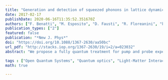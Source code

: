 ```yaml
---
title: "Generation and detection of squeezed phonons in lattice dynamics by ultrafast optical excitations"
date: 2017-02-17
publishDate: 2020-06-16T11:35:52.351670Z
authors: ["F. Benatti", "M. Esposito", "D. Fausti", "R. Floreanini", "ktitimbo", "K. Zimmermann"]
publication_types: ["2"]
featured: false
publication: "*New J. Phys*"
doi: "https://doi.org/10.1088/1367-2630/aa50bc"
url_pdf: "http://stacks.iop.org/1367-2630/19/i=2/a=023032"
abstract: "We propose a fully quantum treatment for pump and probe experiments applied to the study of phonon excitations in solids. To describe the interaction between photons and phonons, a single effective hamiltonian is used that is able to model both the excitation induced by pump laser pulses and the subsequent measuring process through probe pulses. As the photoexcited phonons interact with their surroundings, mainly electrons and impurities in the target material, they cannot be considered isolated: their dynamics needs to be described by a master equation that takes into account the dissipative and noisy effects due to the presence of the environment. In this formalism, the quantum dynamics of pump excited phonons can be analyzed through suitable probe photon observables; in particular, a clear signature of squeezed phonons can be obtained by looking simultaneously at the behavior of the scattered probe mean photon number and its variance."

tags : ["Open Quantum Systems", "Quantum optics", "Light-Matter Interaction" ]
math: true

---
```


